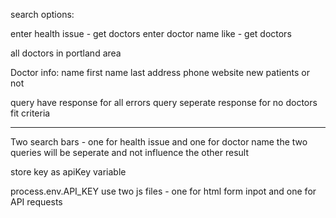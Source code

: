 search options:

enter health issue - get doctors
enter doctor name like - get doctors

all doctors in portland area

Doctor info:
name first
name last
address
phone
website
new patients or not


query have response for all errors
query seperate response for no doctors fit criteria


--------------
Two search bars - one for health issue and one for doctor name
the two queries will be seperate and not influence the other result

store key as apiKey variable

process.env.API_KEY
use two js files - one for html form inpot and one for API requests
